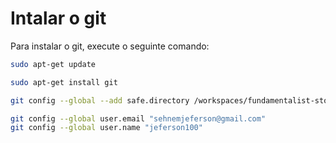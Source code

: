 # Intalar o git

Para instalar o git, execute o seguinte comando:

```bash
sudo apt-get update
```	
```bash
sudo apt-get install git
```
```bash
git config --global --add safe.directory /workspaces/fundamentalist-stock-brazil
```
```bash
git config --global user.email "sehnemjeferson@gmail.com"
git config --global user.name "jeferson100"
```



